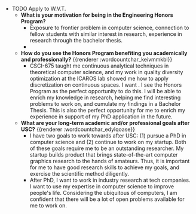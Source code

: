 - TODO Apply to W.V.T.
	- **What is your motivation for being in the Engineering Honors Program?**
		- Exposure to frontier problem in computer science, connection to fellow students with similar interest in research, experience in research through the bachelor thesis.
		-
	- **How do you see the Honors Program benefiting you academically and professionally?** {{renderer :wordcountchar_keivmmkbl}}
		- CSCI-675 taught me continuous analytical techniques in theoretical computer science, and my work in quality diversity optimization at the ICAROS lab showed me how to apply discretization on continuous spaces. I want . I see the Honors Program as the perfect opportunity to do this. I will be able to enrich my knowledge in research, helping me find interesting problems to work on, and cumulate my findings in a Bachelor Thesis. This is also the perfect opportunity for me to enrich my experience in support of my PhD application in the future.
	- **What are your long-term academic and/or professional goals after USC?** {{renderer :wordcountchar_edylqoase}}
		- I have two goals to work towards after USC: (1) pursue a PhD in computer science and (2) continue to work on my startup. Both of these goals require me to be an outstanding researcher. My startup builds product that brings state-of-the-art computer graphics research to the hands of amateurs. Thus, it is important for me to have good research skills to achieve my goals, and exercise the scientific method diligently.
		- After PhD, I want to work in industry research at tech companies. I want to use my expertise in computer science to improve people's life. Considering the ubiquitous of computers, I am confident that there will be a lot of open problems available for me to work on.